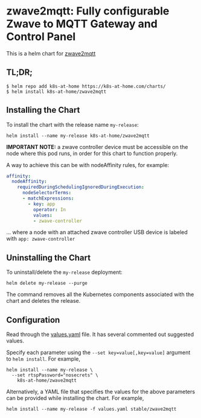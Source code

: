# zwave2mqtt: Fully configurable Zwave to MQTT Gateway and Control Panel

This is a helm chart for [zwave2mqtt](https://github.com/OpenZWave/Zwave2Mqtt)

## TL;DR;

```shell
$ helm repo add k8s-at-home https://k8s-at-home.com/charts/
$ helm install k8s-at-home/zwave2mqtt
```

## Installing the Chart

To install the chart with the release name `my-release`:

```console
helm install --name my-release k8s-at-home/zwave2mqtt
```

**IMPORTANT NOTE:** a zwave controller device must be accessible on the node where this pod runs, in order for this chart to function properly.

A way to achieve this can be with nodeAffinity rules, for example:

```yaml
affinity:
  nodeAffinity:
    requiredDuringSchedulingIgnoredDuringExecution:
      nodeSelectorTerms:
      - matchExpressions:
        - key: app
          operator: In
          values:
          - zwave-controller
```

... where a node with an attached zwave controller USB device is labeled with `app: zwave-controller`

## Uninstalling the Chart

To uninstall/delete the `my-release` deployment:

```console
helm delete my-release --purge
```

The command removes all the Kubernetes components associated with the chart and deletes the release.

## Configuration

Read through the [values.yaml](https://github.com/k8s-at-home/charts/blob/master/charts/zwave2mqtt/values.yaml) file. It has several commented out suggested values.

Specify each parameter using the `--set key=value[,key=value]` argument to `helm install`. For example,

```console
helm install --name my-release \
  --set rtspPassword="nosecrets" \
    k8s-at-home/zwave2mqtt
```

Alternatively, a YAML file that specifies the values for the above parameters can be provided while installing the chart. For example,

```console
helm install --name my-release -f values.yaml stable/zwave2mqtt
```
